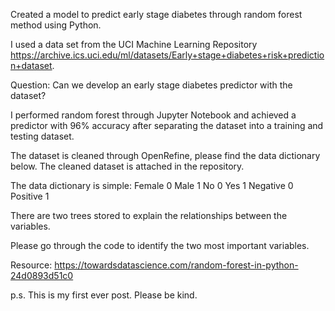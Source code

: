 Created a model to predict early stage diabetes through random forest method using Python. 

I used a data set from the UCI Machine Learning Repository 
https://archive.ics.uci.edu/ml/datasets/Early+stage+diabetes+risk+prediction+dataset.

Question: Can we develop an early stage diabetes predictor with the dataset?

I performed random forest through Jupyter Notebook and achieved a predictor with 96% accuracy after separating the dataset into a training and testing dataset.

The dataset is cleaned through OpenRefine, please find the data dictionary below. The cleaned dataset is attached in the repository. 

The data dictionary is simple:
Female 0
Male 1
No 0 
Yes 1
Negative 0
Positive 1

There are two trees stored to explain the relationships between the variables. 

Please go through the code to identify the two most important variables.

Resource: https://towardsdatascience.com/random-forest-in-python-24d0893d51c0

p.s. This is my first ever post. Please be kind.
